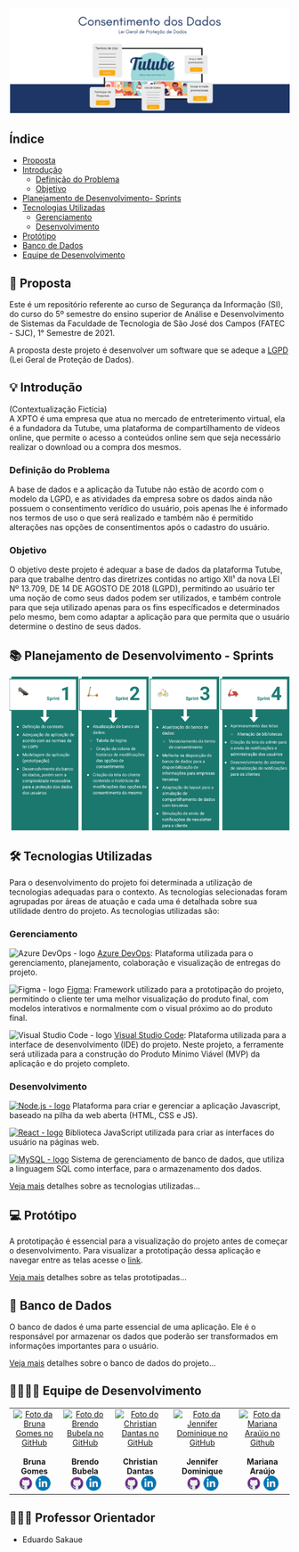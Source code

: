 <img src="https://github.com/Trabalhos-Fatec/consentimento-de-dados/blob/main/Documentação%20Repositório/imagens%20e%20figuras/Banner_principal.png" size="2px">

## Índice

* [Proposta](#proposta) </br>
* [Introdução](#intro) </br>
  * [Definição do Problema](#problema) </br>
  * [Objetivo](#objetivo) </br>
* [Planejamento de Desenvolvimento- Sprints](#planejamento) </br>
* [Tecnologias Utilizadas](#techs) </br>
  * [Gerenciamento](#gerenciamento)</br>
  * [Desenvolvimento](#desenvolvimento) </br>
* [Protótipo](#prototipo)</br>
* [Banco de Dados](#banco)</br>
* [Equipe de Desenvolvimento](#equipe) </br>


<div id='proposta'/>  

## 📝 Proposta
Este é um repositório referente ao curso de Segurança da Informação (SI), do curso do 5º semestre do ensino superior de Análise e Desenvolvimento de Sistemas da Faculdade de Tecnologia de São José dos Campos (FATEC - SJC), 1° Semestre de 2021.

A proposta deste projeto é desenvolver um software que se adeque a [LGPD](http://www.planalto.gov.br/ccivil_03/_ato2015-2018/2018/lei/l13709.htm) (Lei Geral de Proteção de Dados).

<div id='intro'/>  

## 💡 Introdução
(Contextualização Fictícia)<br>
A XPTO é uma empresa que atua no mercado de entreterimento virtual, ela é a fundadora da Tutube, uma plataforma de compartilhamento de vídeos online, que permite o acesso a conteúdos online sem que seja necessário realizar o download ou a compra dos mesmos.


<div id='problema'/>  

### Definição do Problema

A base de dados e a aplicação da Tutube não estão de acordo com o modelo da LGPD, e as atividades da empresa sobre os dados ainda não possuem o consentimento verídico do usuário, pois apenas lhe é informado nos termos de uso o que será realizado e também não é permitido alterações nas opções de consentimentos após o cadastro do usuário.

<div id='objetivo'/>  

### Objetivo

O objetivo deste projeto é adequar a base de dados da plataforma Tutube, para que trabalhe dentro das diretrizes contidas no artigo XII¹ da nova LEI Nº 13.709, DE 14 DE AGOSTO DE 2018 (LGPD), permitindo ao usuário ter uma noção de como seus dados podem ser utilizados, e também controle para que seja utilizado apenas para os fins específicados e determinados pelo mesmo, bem como adaptar a aplicação para que permita que o usuário determine o destino de seus dados.

<div id='planejamento'/>  

## 📚 Planejamento de Desenvolvimento - Sprints
<img src='https://github.com/Trabalhos-Fatec/consentimento-de-dados/blob/main/Documentação%20Repositório/imagens%20e%20figuras/Planejamento%20Sprints.png'>

<div id='techs'/> 

## 🛠 Tecnologias Utilizadas

Para o desenvolvimento do projeto foi determinada a utilização de tecnologias adequadas para o contexto. As tecnologias selecionadas foram agrupadas por áreas de atuação e cada uma é detalhada sobre sua utilidade dentro do projeto. As tecnologias utilizadas são:

<div id='gerenciamento'/> 

### Gerenciamento

<img src="https://media-exp1.licdn.com/dms/image/C560BAQGDq_jNWJhTjQ/company-logo_200_200/0/1566324987720?e=2159024400&v=beta&t=LbqW8QVdQChA_BG2DEPJDkjWBNnkwnBNuMiraBdO_ng" width="20px" title="Azure DevOps - logo"> [Azure DevOps](https://azure.microsoft.com/pt-br/services/devops/): Plataforma utilizada para o gerenciamento, planejamento, colaboração e visualização de entregas do projeto.

<img src="https://upload.wikimedia.org/wikipedia/commons/a/ad/Figma-1-logo.png" width="20px" title="Figma - logo"> [Figma](https://www.figma.com/): Framework utilizado para a prototipação do projeto, permitindo o cliente ter uma melhor visualização do produto final, com modelos interativos e normalmente com o visual próximo ao do produto final.

<img src="https://upload.wikimedia.org/wikipedia/commons/thumb/9/9a/Visual_Studio_Code_1.35_icon.svg/1024px-Visual_Studio_Code_1.35_icon.svg.png" width="20px" title="Visual Studio Code - logo"> [Visual Studio Code](https://code.visualstudio.com/): Plataforma utilizada para a interface de desenvolvimento (IDE) do projeto. Neste projeto, a ferramente será utilizada para a construção do Produto Mínimo Viável (MVP) da aplicação e do projeto completo.

<div id='desenvolvimento'/> 

### Desenvolvimento

[<img src='https://img.shields.io/badge/Node.js-43853D?style=for-the-badge&logo=node.js&logoColor=white' title="Node.js - logo">](https://nodejs.org/)
Plataforma para criar e gerenciar a aplicação Javascript, baseado na pilha da web aberta (HTML, CSS e JS).

[<img src="https://img.shields.io/badge/React-20232A?style=for-the-badge&logo=react&logoColor=61DAFB" title="React - logo">](https://pt-br.reactjs.org/) 
Biblioteca JavaScript utilizada para criar as interfaces do usuário na páginas web.

[<img src="https://img.shields.io/badge/MySQL-00000F?style=for-the-badge&logo=mysql&logoColor=white" title="MySQL - logo">](https://www.mysql.com/) 
Sistema de gerenciamento de banco de dados, que utiliza a linguagem SQL como interface, para o armazenamento dos dados.

[Veja mais](https://github.com/Trabalhos-Fatec/consentimento-de-dados/blob/main/Documenta%C3%A7%C3%A3o%20Aplica%C3%A7%C3%A3o/Aplica%C3%A7%C3%A3o/Tecnologias.md) detalhes sobre as tecnologias utilizadas...


<div id='prototipo'/>

## 💻 Protótipo
A prototipação é essencial para a visualização do projeto antes de começar o desenvolvimento.
Para visualizar a prototipação dessa aplicação e navegar entre as telas acesse o [link](https://www.figma.com/proto/rtOOh5QyGucf5KtH1UdlK7/Seguran%C3%A7a-da-Informa%C3%A7%C3%A3o?node-id=103%3A10&scaling=scale-down).

[Veja mais](https://github.com/Trabalhos-Fatec/consentimento-de-dados/blob/main/Documenta%C3%A7%C3%A3o%20Aplica%C3%A7%C3%A3o/Aplica%C3%A7%C3%A3o/Prototipo.md) detalhes sobre as telas prototipadas...

<div id='banco'/>

## 🎲 Banco de Dados
O banco de dados é uma parte essencial de uma aplicação. Ele é o responsável por armazenar os dados que poderão ser transformados em informações importantes para o usuário.

[Veja mais](https://github.com/Trabalhos-Fatec/consentimento-de-dados/tree/main/Documentação%20Aplicação/Banco%20de%20Dados) detalhes sobre o banco de dados do projeto...

<div id='equipe'/> 

## 👨‍👩‍👧‍👧 Equipe de Desenvolvimento

<table>
  <tbody>
    <tr>
      <td align="center">
        <a href="https://github.com/littlebru">
          <img src="https://avatars.githubusercontent.com/u/41810923?s=460&u=029d64b8455acde0706bb3beffddd428fd6f4dd2&v=4" width="100px;" alt="Foto da Bruna Gomes no GitHub" style="max-width:100%;"></a><br><br>
          <b>Bruna Gomes</b><br>
        <a href="https://github.com/littlebru"><img src="https://github.com/Trabalhos-Fatec/consentimento-de-dados/blob/main/Documentação%20Aplicação/Imagens/github-logo.png" width="27px"></a>
       <a href="https://www.linkedin.com/in/bru-gomes/"><img src="https://github.com/Trabalhos-Fatec/consentimento-de-dados/blob/main/Documentação%20Aplicação/Imagens/linkedin-logo.png" width="27px"></a>
      </td>
      <td align="center">
        <a href="https://github.com/BrendoVidal">
          <img src="https://avatars.githubusercontent.com/u/51121221?s=460&v=4" width="100px;" alt="Foto do Brendo Bubela no GitHub" style="max-width:100%;"></a><br><br>
          <b>Brendo Bubela</b><br>
        <a href="https://github.com/BrendoVidal"><img src="https://github.com/Trabalhos-Fatec/consentimento-de-dados/blob/main/Documentação%20Aplicação/Imagens/github-logo.png" width="27px"></a>
       <a href="https://www.linkedin.com/in/brendo-bubela-1978221b6/"><img src="https://github.com/Trabalhos-Fatec/consentimento-de-dados/blob/main/Documentação%20Aplicação/Imagens/linkedin-logo.png" width="27px"></a>
      </td>     
      <td align="center">
        <a href="https://github.com/ChristianDantasGermano">
          <img src="https://avatars.githubusercontent.com/u/51031714?s=460&v=4" width="100px;" alt="Foto do Christian Dantas no GitHub" style="max-width:100%;"></a><br><br>
          <b>Christian Dantas</b><br>
        <a href="https://github.com/ChristianDantasGermano"><img src="https://github.com/Trabalhos-Fatec/consentimento-de-dados/blob/main/Documentação%20Aplicação/Imagens/github-logo.png" width="27px"></a>
       <a href="https://www.linkedin.com/in/christian-dantas-germano-286186180/"><img src="https://github.com/Trabalhos-Fatec/consentimento-de-dados/blob/main/Documentação%20Aplicação/Imagens/linkedin-logo.png" width="27px"></a>
      </td>    
      <td align="center">
        <a href="https://github.com/JenniferDominique">
          <img src="https://avatars.githubusercontent.com/u/51061097?s=460&u=1da8c819e69228edf6cc6a2b529d06f9121c0e62&v=4" width="100px;" alt="Foto da Jennifer Dominique no GitHub" style="max-width:100%;"></a><br><br>
          <b>Jennifer Dominique</b><br>
        <a href="https://github.com/JenniferDominique"><img src="https://github.com/Trabalhos-Fatec/consentimento-de-dados/blob/main/Documentação%20Aplicação/Imagens/github-logo.png" width="27px"></a>
       <a href="https://www.linkedin.com/in/jenniferdominique/"><img src="https://github.com/Trabalhos-Fatec/consentimento-de-dados/blob/main/Documentação%20Aplicação/Imagens/linkedin-logo.png" width="27px"></a>
      </td>  
      <td align="center">
        <a href="https://github.com/Marianaaraujo17">
          <img src="https://avatars.githubusercontent.com/u/51232766?s=460&v=4" width="100px;" alt="Foto da Mariana Araújo no Github" style="max-width:100%;"></a><br><br>
       <b>Mariana Araújo</b><br>
        <a href="https://github.com/Marianaaraujo17"><img src="https://github.com/Trabalhos-Fatec/consentimento-de-dados/blob/main/Documentação%20Aplicação/Imagens/github-logo.png" width="27px"></a>
       <a href="https://www.linkedin.com/in/mariana-dos-santos-araujo-210326190"><img src="https://github.com/Trabalhos-Fatec/consentimento-de-dados/blob/main/Documentação%20Aplicação/Imagens/linkedin-logo.png" width="27px"></a>
     </td>
     </tr>
   
  </tbody>
</table>

## 👨🏻‍🏫 Professor Orientador

- Eduardo Sakaue
